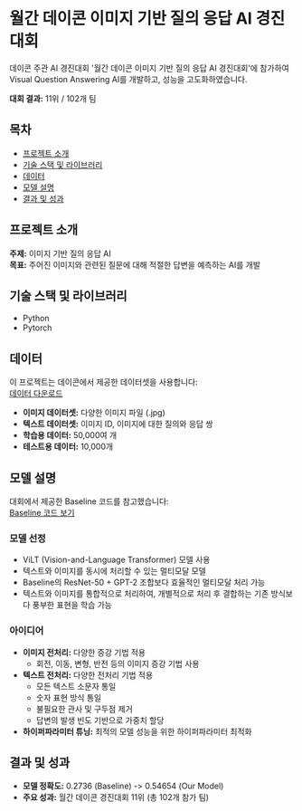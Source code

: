 # 월간 데이콘 이미지 기반 질의 응답 AI 경진대회

데이콘 주관 AI 경진대회 '월간 데이콘 이미지 기반 질의 응답 AI 경진대회'에 참가하여 Visual Question Answering AI를 개발하고, 성능을 고도화하였습니다.

**대회 결과:** 11위 / 102개 팀

## 목차

- [프로젝트 소개](#프로젝트-소개)
- [기술 스택 및 라이브러리](#기술-스택-및-라이브러리)
- [데이터](#데이터)
- [모델 설명](#모델-설명)
- [결과 및 성과](#결과-및-성과)

## 프로젝트 소개

**주제:** 이미지 기반 질의 응답 AI  
**목표:** 주어진 이미지와 관련된 질문에 대해 적절한 답변을 예측하는 AI를 개발

## 기술 스택 및 라이브러리

- Python
- Pytorch

## 데이터

이 프로젝트는 데이콘에서 제공한 데이터셋을 사용합니다:  
[데이터 다운로드](https://dacon.io/competitions/official/236118/data)

- **이미지 데이터셋:** 다양한 이미지 파일 (.jpg)
- **텍스트 데이터셋:** 이미지 ID, 이미지에 대한 질의와 응답 쌍
- **학습용 데이터:** 50,000여 개
- **테스트용 데이터:** 10,000개

## 모델 설명

대회에서 제공한 Baseline 코드를 참고했습니다:  
[Baseline 코드 보기](https://dacon.io/competitions/official/236118/codeshare/8481?page=1&dtype=recent)

### 모델 선정

- ViLT (Vision-and-Language Transformer) 모델 사용
- 텍스트와 이미지를 동시에 처리할 수 있는 멀티모달 모델
- Baseline의 ResNet-50 + GPT-2 조합보다 효율적인 멀티모달 처리 가능
- 텍스트와 이미지를 통합적으로 처리하여, 개별적으로 처리 후 결합하는 기존 방식보다 풍부한 표현을 학습 가능

### 아이디어

- **이미지 전처리:** 다양한 증강 기법 적용
  - 회전, 이동, 변형, 반전 등의 이미지 증강 기법 사용
- **텍스트 전처리:** 다양한 전처리 기법 적용
  - 모든 텍스트 소문자 통일
  - 숫자 표현 방식 통일
  - 불필요한 관사 및 구두점 제거
  - 답변의 발생 빈도 기반으로 가중치 할당
- **하이퍼파라미터 튜닝:** 최적의 모델 성능을 위한 하이퍼파라미터 최적화

## 결과 및 성과

- **모델 정확도:** 0.2736 (Baseline) -> 0.54654 (Our Model)
- **주요 성과:** 월간 데이콘 경진대회 11위 (총 102개 참가 팀)
